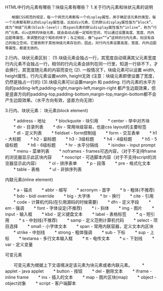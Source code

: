 HTML中行内元素有哪些？块级元素有哪些？
1.关于行内元素和块状元素的说明

       根据CSS规范的规定，每一个网页元素都有一个display属性，用于确定该元素的类型，每一个元素都有默认的display属性值，比如div元素，它的默认display属性值为“block”，成为“块级”元素(block-level)；而span元素的默认display属性值为“inline”，称为“行内”元素。div这样的块级元素，就会自动占据一定矩形空间，可以通过设置高度、宽度、内外边距等属性，来调整的这个矩形的样子；与之相反，像“span”“a”这样的行内元素，则没有自己的独立空间，它是依附于其他块级元素存在的，因此，对行内元素设置高度、宽度、内外边距等属性，都是无效的。

2.行内、块状元素区别：
   (1).块级元素会独占一行，其宽度自动填满其父元素宽度
        行内元素不会独占一行，相邻的行内元素会排列在同一行里，知道一行排不下，才会换行，其宽度随元素的内容而变化
   (2). 一般情况下，块级元素可以设置 width, height属性，行内元素设置width,  height无效
         (注意：块级元素即使设置了宽度，仍然是独占一行的)
   (3).块级元素可以设置margin 和 padding.  行内元素的水平方向的padding-left,padding-right,margin-left,margin-right 都产生边距效果，但是竖直方向的padding-top,padding-bottom,margin-top,margin-bottom都不会产生边距效果。（水平方向有效，竖直方向无效）
 
3.行内、块状元素：
块元素(block element)

　　* address - 地址
　　* blockquote - 块引用
　　* center - 举中对齐块
　　* dir - 目录列表
　　* div - 常用块级容易，也是css layout的主要标签
　　* dl - 定义列表
　　* fieldset - form控制组
　　* form - 交互表单
　　* h1 - 大标题
　　* h2 - 副标题
　　* h3 - 3级标题
　　* h4 - 4级标题
　　* h5 - 5级标题
　　* h6 - 6级标题
　　* hr - 水平分隔线
　　* isindex - input prompt
　　* menu - 菜单列表
　　* noframes - frames可选内容，（对于不支持frame的浏览器显示此区块内容
　　* noscript - 可选脚本内容（对于不支持script的浏览器显示此内容）
　　* ol - 排序表单
　　* p - 段落
　　* pre - 格式化文本
　　* table - 表格
　　* ul - 非排序列表

内联元素(inline element)

　　* a - 锚点
　　* abbr - 缩写
　　* acronym - 首字
　　* b - 粗体(不推荐)
　　* bdo - bidi override
　　* big - 大字体
　　* br - 换行
　　* cite - 引用
　　* code - 计算机代码(在引用源码的时候需要)
　　* dfn - 定义字段
　　* em - 强调
　　* font - 字体设定(不推荐)
　　* i - 斜体
　　* img - 图片
　　* input - 输入框
　　* kbd - 定义键盘文本
　　* label - 表格标签
　　* q - 短引用
　　* s - 中划线(不推荐)
　　* samp - 定义范例计算机代码
　　* select - 项目选择
　　* small - 小字体文本
　　* span - 常用内联容器，定义文本内区块
　　* strike - 中划线
　　* strong - 粗体强调
　　* sub - 下标
　　* sup - 上标
　　* textarea - 多行文本输入框
　　* tt - 电传文本
　　* u - 下划线
　　* var - 定义变量

可变元素

　　可变元素为根据上下文语境决定该元素为块元素或者内联元素。
　　* applet - java applet
　　* button - 按钮
　　* del - 删除文本
　　* iframe - inline frame
　　* ins - 插入的文本
　　* map - 图片区块(map)
　　* object - object对象
　　* script - 客户端脚本